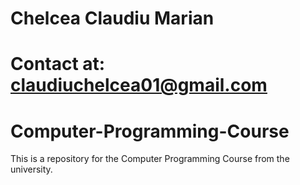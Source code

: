# Chelcea Claudiu Marian
# Contact at: claudiuchelcea01@gmail.com
# Computer-Programming-Course

This is a repository for the Computer Programming Course from the university.
